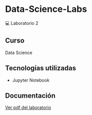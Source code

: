 # Data-Science-Labs
💻 Laboratorio 2
## Curso
Data Science
## Tecnologías utilizadas
- Jupyter Notebook
## Documentación
[Ver pdf del laboratorio](https://github.com/carrillo21108/Data-Science-Labs/blob/Lab2/Lab%202.%20Data%20Science.pdf)
